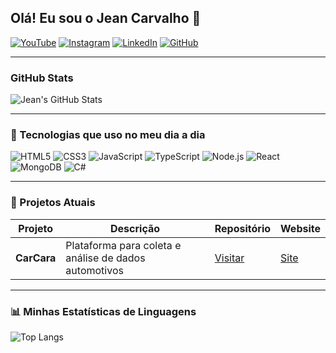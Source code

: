 ## Olá! Eu sou o Jean Carvalho 👋

[![YouTube](https://img.shields.io/badge/YouTube-FF0000?style=for-the-badge&logo=youtube&logoColor=white)](https://www.youtube.com/seucanal)
[![Instagram](https://img.shields.io/badge/Instagram-E4405F?style=for-the-badge&logo=instagram&logoColor=white)](https://www.instagram.com/seuperfil)
[![LinkedIn](https://img.shields.io/badge/LinkedIn-0077B5?style=for-the-badge&logo=linkedin&logoColor=white)](https://www.linkedin.com/in/seulinkedin)
[![GitHub](https://img.shields.io/badge/GitHub-181717?style=for-the-badge&logo=github&logoColor=white)](https://github.com/seuusername)

---

### GitHub Stats

![Jean's GitHub Stats](https://github-readme-stats.vercel.app/api?username=seuusername&show_icons=true&theme=radical)

---

### 🚀 Tecnologias que uso no meu dia a dia

![HTML5](https://img.shields.io/badge/HTML5-E34F26?style=for-the-badge&logo=html5&logoColor=white)
![CSS3](https://img.shields.io/badge/CSS3-1572B6?style=for-the-badge&logo=css3&logoColor=white)
![JavaScript](https://img.shields.io/badge/JavaScript-F7DF1E?style=for-the-badge&logo=javascript&logoColor=black)
![TypeScript](https://img.shields.io/badge/TypeScript-007ACC?style=for-the-badge&logo=typescript&logoColor=white)
![Node.js](https://img.shields.io/badge/Node.js-339933?style=for-the-badge&logo=nodedotjs&logoColor=white)
![React](https://img.shields.io/badge/React-61DAFB?style=for-the-badge&logo=react&logoColor=black)
![MongoDB](https://img.shields.io/badge/MongoDB-47A248?style=for-the-badge&logo=mongodb&logoColor=white)
![C#](https://img.shields.io/badge/C%23-239120?style=for-the-badge&logo=csharp&logoColor=white)

---

### 🔭 Projetos Atuais

| Projeto     | Descrição                                             | Repositório                                    | Website                                    |
|-------------|-------------------------------------------------------|------------------------------------------------|--------------------------------------------|
| **CarCara** | Plataforma para coleta e análise de dados automotivos | [Visitar](https://github.com/yourusername/carcara) | [Site](https://yourwebsite.com) |

---

### 📊 Minhas Estatísticas de Linguagens

![Top Langs](https://github-readme-stats.vercel.app/api/top-langs/?username=seuusername&layout=compact&theme=radical)
